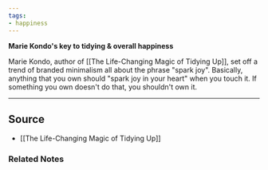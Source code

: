 ```yaml
---
tags:
- happiness
---
```

**Marie Kondo's key to tidying & overall happiness**

Marie Kondo, author of [[The Life-Changing Magic of Tidying Up]], set off a trend of branded minimalism all about the phrase "spark joy". Basically, anything that you own should "spark joy in your heart" when you touch it. If something you own doesn't do that, you shouldn't own it.

---

## Source
- [[The Life-Changing Magic of Tidying Up]]

### Related Notes